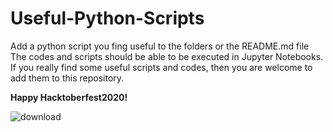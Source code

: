 # Useful-Python-Scripts
Add a python script you fing useful to the folders or the README.md file
The codes and scripts should be able to be executed in Jupyter Notebooks.
If you really find some useful scripts and codes, then you are welcome to add them to this repository.

**Happy Hacktoberfest2020!**

![download](https://user-images.githubusercontent.com/52638265/97788252-1aff8400-1bd1-11eb-9359-d1b5845ffbb7.jpg)


